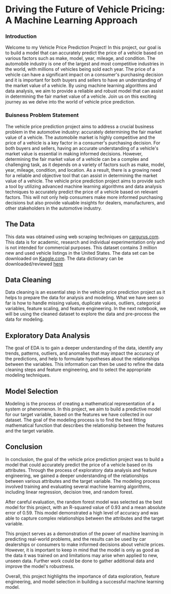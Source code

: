 # **Driving the Future of Vehicle Pricing: A Machine Learning Approach**

### **Introduction**

Welcome to my Vehicle Price Prediction Project! In this project, our goal is to build a model that can accurately predict the price of a vehicle based on various factors such as make, model, year, mileage, and condition. The automobile industry is one of the largest and most competitive industries in the world, with millions of vehicles being sold each year. The price of a vehicle can have a significant impact on a consumer's purchasing decision and it is important for both buyers and sellers to have an understanding of the market value of a vehicle. By using machine learning algorithms and data analysis, we aim to provide a reliable and robust model that can assist in determining the fair market value of a vehicle. Join us on this exciting journey as we delve into the world of vehicle price prediction.

### **Buisness Problem Statement**

The vehicle price prediction project aims to address a crucial business problem in the automotive industry: accurately determining the fair market value of a vehicle. The automobile market is highly competitive and the price of a vehicle is a key factor in a consumer's purchasing decision. For both buyers and sellers, having an accurate understanding of a vehicle's market value is essential in making informed decisions. However, determining the fair market value of a vehicle can be a complex and challenging task, as it depends on a variety of factors such as make, model, year, mileage, condition, and location. As a result, there is a growing need for a reliable and objective tool that can assist in determining the market value of a vehicle. The vehicle price prediction project aims to provide such a tool by utilizing advanced machine learning algorithms and data analysis techniques to accurately predict the price of a vehicle based on relevant factors. This will not only help consumers make more informed purchasing decisions but also provide valuable insights for dealers, manufacturers, and other stakeholders in the automotive industry.

## **The Data**
This data was obtained using web scraping techniques on [cargurus.com](https://www.cargurus.com/). This data is for academic, research and individual experimentation only and is not intended for commercial purposes. This dataset contains 3 million new and used vehicle listings in the United States. The data set can be downloaded on [Kaggle.com](https://www.kaggle.com/datasets/ananaymital/us-used-cars-dataset?select=used_cars_data.csv). The data dictionary can be downloaded/reviewed [here](https://drive.google.com/file/d/177p54r5GarfVBSzNn3jFTkHS1N-yXNwx/view?usp=share_link)

## **Data Cleaning**
Data cleaning is an essential step in the vehicle price prediction project as it helps to prepare the data for analysis and modeling. What we have seen so far is how to handle missing values, duplicate values, outliers, categorical variables, feature scaling, and feature engineering. In the next notebook, we will be using the cleaned dataset to explore the data and pre-process the data for modeling. 

## **Exploratory Data Analysis**
The goal of EDA is to gain a deeper understanding of the data, identify any trends, patterns, outliers, and anomalies that may impact the accuracy of the predictions, and help to formulate hypotheses about the relationships between the variables. This information can then be used to refine the data cleaning steps and feature engineering, and to select the appropriate modeling techniques.

## **Model Selection**
Modeling is the process of creating a mathematical representation of a system or phenomenon. In this project, we aim to build a predictive model for our target variable, based on the features we have collected in our dataset. The goal of the modeling process is to find the best fitting mathematical function that describes the relationship between the features and the target variable.

## **Conclusion**
In conclusion, the goal of the vehicle price prediction project was to build a model that could accurately predict the price of a vehicle based on its attributes. Through the process of exploratory data analysis and feature engineering, we gained a deeper understanding of the relationships between various attributes and the target variable. The modeling process involved training and evaluating several machine learning algorithms, including linear regression, decision tree, and random forest.

After careful evaluation, the random forest model was selected as the best model for this project, with an R-squared value of 0.93 and a mean absolute error of 0.59. This model demonstrated a high level of accuracy and was able to capture complex relationships between the attributes and the target variable.

This project serves as a demonstration of the power of machine learning in predicting real-world problems, and the results can be used by car dealerships or consumers to make informed decisions about vehicle prices. However, it is important to keep in mind that the model is only as good as the data it was trained on and limitations may arise when applied to new, unseen data. Further work could be done to gather additional data and improve the model's robustness.

Overall, this project highlights the importance of data exploration, feature engineering, and model selection in building a successful machine learning model.
